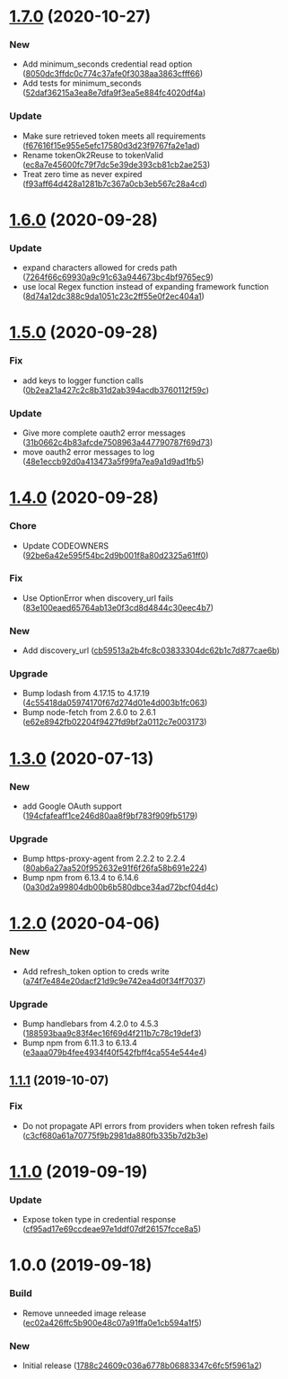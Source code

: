 # [1.7.0](https://github.com/puppetlabs/vault-plugin-secrets-oauthapp/compare/v1.6.0...v1.7.0) (2020-10-27)


### New

* Add minimum_seconds credential read option ([8050dc3ffdc0c774c37afe0f3038aa3863cfff66](https://github.com/puppetlabs/vault-plugin-secrets-oauthapp/commit/8050dc3ffdc0c774c37afe0f3038aa3863cfff66))
* Add tests for minimum_seconds ([52daf36215a3ea8e7dfa9f3ea5e884fc4020df4a](https://github.com/puppetlabs/vault-plugin-secrets-oauthapp/commit/52daf36215a3ea8e7dfa9f3ea5e884fc4020df4a))

### Update

* Make sure retrieved token meets all requirements ([f67616f15e955e5efc17580d3d23f9767fa2e1ad](https://github.com/puppetlabs/vault-plugin-secrets-oauthapp/commit/f67616f15e955e5efc17580d3d23f9767fa2e1ad))
* Rename tokenOk2Reuse to tokenValid ([ec8a7e45600fc79f7dc5e39de393cb81cb2ae253](https://github.com/puppetlabs/vault-plugin-secrets-oauthapp/commit/ec8a7e45600fc79f7dc5e39de393cb81cb2ae253))
* Treat zero time as never expired ([f93aff64d428a1281b7c367a0cb3eb567c28a4cd](https://github.com/puppetlabs/vault-plugin-secrets-oauthapp/commit/f93aff64d428a1281b7c367a0cb3eb567c28a4cd))

# [1.6.0](https://github.com/puppetlabs/vault-plugin-secrets-oauthapp/compare/v1.5.0...v1.6.0) (2020-09-28)


### Update

* expand characters allowed for creds path ([7264f66c69930a9c91c63a944673bc4bf9765ec9](https://github.com/puppetlabs/vault-plugin-secrets-oauthapp/commit/7264f66c69930a9c91c63a944673bc4bf9765ec9))
* use local Regex function instead of expanding framework function ([8d74a12dc388c9da1051c23c2ff55e0f2ec404a1](https://github.com/puppetlabs/vault-plugin-secrets-oauthapp/commit/8d74a12dc388c9da1051c23c2ff55e0f2ec404a1))

# [1.5.0](https://github.com/puppetlabs/vault-plugin-secrets-oauthapp/compare/v1.4.0...v1.5.0) (2020-09-28)


### Fix

* add keys to logger function calls ([0b2ea21a427c2c8b31d2ab394acdb3760112f59c](https://github.com/puppetlabs/vault-plugin-secrets-oauthapp/commit/0b2ea21a427c2c8b31d2ab394acdb3760112f59c))

### Update

* Give more complete oauth2 error messages ([31b0662c4b83afcde7508963a447790787f69d73](https://github.com/puppetlabs/vault-plugin-secrets-oauthapp/commit/31b0662c4b83afcde7508963a447790787f69d73))
* move oauth2 error messages to log ([48e1eccb92d0a413473a5f99fa7ea9a1d9ad1fb5](https://github.com/puppetlabs/vault-plugin-secrets-oauthapp/commit/48e1eccb92d0a413473a5f99fa7ea9a1d9ad1fb5))

# [1.4.0](https://github.com/puppetlabs/vault-plugin-secrets-oauthapp/compare/v1.3.0...v1.4.0) (2020-09-28)


### Chore

* Update CODEOWNERS ([92be6a42e595f54bc2d9b001f8a80d2325a61ff0](https://github.com/puppetlabs/vault-plugin-secrets-oauthapp/commit/92be6a42e595f54bc2d9b001f8a80d2325a61ff0))

### Fix

* Use OptionError when discovery_url fails ([83e100eaed65764ab13e0f3cd8d4844c30eec4b7](https://github.com/puppetlabs/vault-plugin-secrets-oauthapp/commit/83e100eaed65764ab13e0f3cd8d4844c30eec4b7))

### New

* Add discovery_url ([cb59513a2b4fc8c03833304dc62b1c7d877cae6b](https://github.com/puppetlabs/vault-plugin-secrets-oauthapp/commit/cb59513a2b4fc8c03833304dc62b1c7d877cae6b))

### Upgrade

* Bump lodash from 4.17.15 to 4.17.19 ([4c55418da05974170f67d274d01e4d003b1fc063](https://github.com/puppetlabs/vault-plugin-secrets-oauthapp/commit/4c55418da05974170f67d274d01e4d003b1fc063))
* Bump node-fetch from 2.6.0 to 2.6.1 ([e62e8942fb02204f9427fd9bf2a0112c7e003173](https://github.com/puppetlabs/vault-plugin-secrets-oauthapp/commit/e62e8942fb02204f9427fd9bf2a0112c7e003173))

# [1.3.0](https://github.com/puppetlabs/vault-plugin-secrets-oauthapp/compare/v1.2.0...v1.3.0) (2020-07-13)


### New

* add Google OAuth support ([194cfafeaff1ce246d80aa8f9bf783f909fb5179](https://github.com/puppetlabs/vault-plugin-secrets-oauthapp/commit/194cfafeaff1ce246d80aa8f9bf783f909fb5179))

### Upgrade

* Bump https-proxy-agent from 2.2.2 to 2.2.4 ([80ab6a27aa520f952632e91f6f26fa58b691e224](https://github.com/puppetlabs/vault-plugin-secrets-oauthapp/commit/80ab6a27aa520f952632e91f6f26fa58b691e224))
* Bump npm from 6.13.4 to 6.14.6 ([0a30d2a99804db00b6b580dbce34ad72bcf04d4c](https://github.com/puppetlabs/vault-plugin-secrets-oauthapp/commit/0a30d2a99804db00b6b580dbce34ad72bcf04d4c))

# [1.2.0](https://github.com/puppetlabs/vault-plugin-secrets-oauthapp/compare/v1.1.1...v1.2.0) (2020-04-06)


### New

* Add refresh_token option to creds write ([a74f7e484e20dacf21d9c9e742ea4d0f34ff7037](https://github.com/puppetlabs/vault-plugin-secrets-oauthapp/commit/a74f7e484e20dacf21d9c9e742ea4d0f34ff7037))

### Upgrade

* Bump handlebars from 4.2.0 to 4.5.3 ([188593baa9c83f4ec16f69d4f211b7c78c19def3](https://github.com/puppetlabs/vault-plugin-secrets-oauthapp/commit/188593baa9c83f4ec16f69d4f211b7c78c19def3))
* Bump npm from 6.11.3 to 6.13.4 ([e3aaa079b4fee4934f40f542fbff4ca554e544e4](https://github.com/puppetlabs/vault-plugin-secrets-oauthapp/commit/e3aaa079b4fee4934f40f542fbff4ca554e544e4))

## [1.1.1](https://github.com/puppetlabs/vault-plugin-secrets-oauthapp/compare/v1.1.0...v1.1.1) (2019-10-07)


### Fix

* Do not propagate API errors from providers when token refresh fails ([c3cf680a61a70775f9b2981da880fb335b7d2b3e](https://github.com/puppetlabs/vault-plugin-secrets-oauthapp/commit/c3cf680a61a70775f9b2981da880fb335b7d2b3e))

# [1.1.0](https://github.com/puppetlabs/vault-plugin-secrets-oauthapp/compare/v1.0.0...v1.1.0) (2019-09-19)


### Update

* Expose token type in credential response ([cf95ad17e69ccdeae97e1ddf07df26157fcce8a5](https://github.com/puppetlabs/vault-plugin-secrets-oauthapp/commit/cf95ad17e69ccdeae97e1ddf07df26157fcce8a5))

# 1.0.0 (2019-09-18)


### Build

* Remove unneeded image release ([ec02a426ffc5b900e48c07a91ffa0e1cb594a1f5](https://github.com/puppetlabs/vault-plugin-secrets-oauthapp/commit/ec02a426ffc5b900e48c07a91ffa0e1cb594a1f5))

### New

* Initial release ([1788c24609c036a6778b06883347c6fc5f5961a2](https://github.com/puppetlabs/vault-plugin-secrets-oauthapp/commit/1788c24609c036a6778b06883347c6fc5f5961a2))
